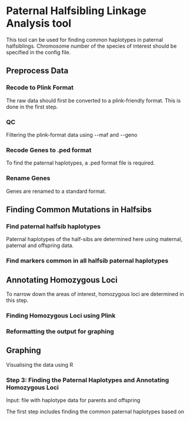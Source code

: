 # Paternal Halfsibling Linkage Analysis tool

This tool can be used for finding common haplotypes in paternal halfsiblings.
Chromosome number of the species of interest should be specified in the config file. 

## Preprocess Data

### Recode to Plink Format

The raw data should first be converted to a plink-friendly format.
This is done in the first step. 

### QC 

Filtering the plink-format data using --maf and --geno

### Recode Genes to .ped format

To find the paternal haplotypes, a .ped format file is required. 

### Rename Genes

Genes are renamed to a standard format. 

## Finding Common Mutations in Halfsibs

### Find paternal halfsib haplotypes

Paternal haplotypes of the half-sibs are determined here using maternal, paternal and offspring data. 

### Find markers common in all halfsib paternal haplotypes

## Annotating Homozygous Loci

To narrow down the areas of interest, homozygous loci are determined in this step. 

### Finding Homozygous Loci using Plink



### Reformatting the output for graphing


## Graphing

Visualising the data using R





### Step 3: Finding the Paternal Haplotypes and Annotating Homozygous Loci

Input: file with haplotype data for parents and offspring 

The first step includes finding the common paternal haplotypes based on

